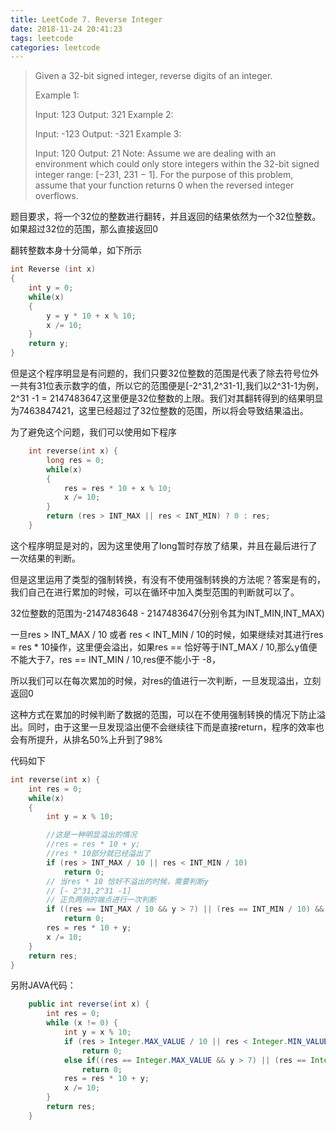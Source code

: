 ```yaml
---
title: LeetCode 7. Reverse Integer
date: 2018-11-24 20:41:23
tags: leetcode
categories: leetcode
---
```


> Given a 32-bit signed integer, reverse digits of an integer.
> 
> Example 1:
> 
> Input: 123
> Output: 321
> Example 2:
> 
> Input: -123
> Output: -321
> Example 3:
> 
> Input: 120
> Output: 21
> Note:
> Assume we are dealing with an environment which could only store integers within the 32-bit signed integer range: [−231,  231 − 1]. For the purpose of this problem, assume that your function returns 0 when the reversed integer overflows.

题目要求，将一个32位的整数进行翻转，并且返回的结果依然为一个32位整数。如果超过32位的范围，那么直接返回0

翻转整数本身十分简单，如下所示
```c
int Reverse (int x)
{
    int y = 0;
    while(x)
    {
        y = y * 10 + x % 10;
        x /= 10;
    }
    return y;
}
```
但是这个程序明显是有问题的，我们只要32位整数的范围是代表了除去符号位外一共有31位表示数字的值，所以它的范围便是[-2^31,2^31-1],我们以2^31-1为例，2^31 -1 = 2147483647,这里便是32位整数的上限。我们对其翻转得到的结果明显为7463847421，这里已经超过了32位整数的范围，所以将会导致结果溢出。

为了避免这个问题，我们可以使用如下程序

```c
    int reverse(int x) {
        long res = 0;
        while(x)
        {
            res = res * 10 + x % 10;
            x /= 10;
        }
        return (res > INT_MAX || res < INT_MIN) ? 0 : res;
    }
```
这个程序明显是对的，因为这里使用了long暂时存放了结果，并且在最后进行了一次结果的判断。

但是这里运用了类型的强制转换，有没有不使用强制转换的方法呢？答案是有的，我们自己在进行累加的时候，可以在循环中加入类型范围的判断就可以了。

32位整数的范围为-2147483648 - 2147483647(分别令其为INT_MIN,INT_MAX)

一旦res > INT_MAX / 10 或者 res < INT_MIN / 10的时候，如果继续对其进行res = res * 10操作，这里便会溢出，如果res == 恰好等于INT_MAX / 10,那么y值便不能大于7，res == INT_MIN / 10,res便不能小于 -8，

所以我们可以在每次累加的时候，对res的值进行一次判断，一旦发现溢出，立刻返回0

这种方式在累加的时候判断了数据的范围，可以在不使用强制转换的情况下防止溢出。同时，由于这里一旦发现溢出便不会继续往下而是直接return，程序的效率也会有所提升，从排名50%上升到了98%

代码如下

```c++
int reverse(int x) {
    int res = 0;
    while(x)
    {
        int y = x % 10;

        //这是一种明显溢出的情况
        //res = res * 10 + y;
        //res * 10部分就已经溢出了
        if (res > INT_MAX / 10 || res < INT_MIN / 10)
            return 0;
        // 当res * 10 恰好不溢出的时候，需要判断y
        // [- 2^31,2^31 -1]
        // 正负两侧的端点进行一次判断
        if ((res == INT_MAX / 10 && y > 7) || (res == INT_MIN / 10) && y < -8)
            return 0;
        res = res * 10 + y;
        x /= 10;
    }
    return res;
}

```

另附JAVA代码：

```java
    public int reverse(int x) {
        int res = 0;
        while (x != 0) {
            int y = x % 10;
            if (res > Integer.MAX_VALUE / 10 || res < Integer.MIN_VALUE / 10)
                return 0;
            else if((res == Integer.MAX_VALUE && y > 7) || (res == Integer.MIN_VALUE && y < -8))
                return 0;
            res = res * 10 + y;
            x /= 10;
        }
        return res;
    }
```
